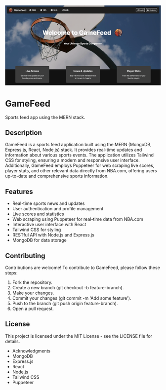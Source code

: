 ![Alt text](/frontend/src/assets/GameFeedHomePage.png "Home Page")

# GameFeed

Sports feed app using the MERN stack.

## Description

GameFeed is a sports feed application built using the MERN (MongoDB, Express.js, React, Node.js) stack. It provides real-time updates and information about various sports events. The application utilizes Tailwind CSS for styling, ensuring a modern and responsive user interface. Additionally, GameFeed employs Puppeteer for web scraping live scores, player stats, and other relevant data directly from NBA.com, offering users up-to-date and comprehensive sports information.

## Features

- Real-time sports news and updates
- User authentication and profile management
- Live scores and statistics
- Web scraping using Puppeteer for real-time data from NBA.com
- Interactive user interface with React
- Tailwind CSS for styling
- RESTful API with Node.js and Express.js
- MongoDB for data storage

## Contributing
Contributions are welcome! To contribute to GameFeed, please follow these steps:

1. Fork the repository.
2. Create a new branch (git checkout -b feature-branch).
3. Make your changes.
4. Commit your changes (git commit -m 'Add some feature').
5. Push to the branch (git push origin feature-branch).
6. Open a pull request.

## License
This project is licensed under the MIT License - see the LICENSE file for details.

- Acknowledgments
- MongoDB
- Express.js
- React
- Node.js
- Tailwind CSS
- Puppeteer